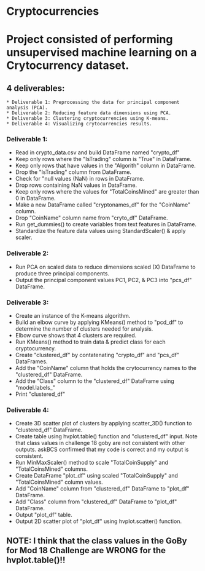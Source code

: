 # Cryptocurrencies

# Project consisted of performing unsupervised machine learning on a Crytocurrency dataset.

## 4 deliverables:

    * Deliverable 1: Preprocessing the data for principal component analysis (PCA).
    * Deliverable 2: Reducing feature data dimensions using PCA.
    * Deliverable 3: Clustering cryptocurrencies using K-means.
    * Deliverable 4: Visualizing crytocurrencies results.

### Deliverable 1:

*   Read in crypto_data.csv and build DataFrame named "crypto_df"
*   Keep only rows where the "IsTrading" column is "True" in DataFrame.
*   Keep only rows that have values in the "Algorith" column in DataFrame.
*   Drop the "IsTrading" column from DataFrame. 
*   Check for "null values (NaN) in rows in DataFrame.
*   Drop rows containing NaN values in DataFrame.
*   Keep only rows where the values for "TotalCoinsMined" are greater than 0 in DataFrame.
*   Make a new DataFrame called "cryptonames_df" for the "CoinName" column.
*   Drop "CoinName" column name from "cryto_df" DataFrame.
*   Run get_dummies() to create variables from text features in DataFrame.
*   Standardize the feature data values using StandardScaler() & apply scaler.


### Deliverable 2:

*  Run PCA on scaled data to reduce dimensions scaled (X) DataFrame to produce three principal components.
*  Output the principal component values PC1, PC2, & PC3 into "pcs_df" DataFrame.

### Deliverable 3:

*  Create an instance of the K-means algorithm.
*  Build an elbow curve by applying KMeans() method to "pcd_df" to determine the number of clusters needed for analysis.
*  Elbow curve shows that 4 clusters are required.
*  Run KMeans() method to train data & predict class for each cryptocurrency.
*  Create "clustered_df" by contatenating "crypto_df" and "pcs_df" DataFrames.
*  Add the "CoinName" column that holds the crytocurrency names to the "clustered_df" DataFrame.
*  Add the "Class" column to the "clustered_df" DataFrame using "model.labels_"
*  Print "clustered_df"

### Deliverable 4:

*  Create 3D scatter plot of clusters by applying scatter_3D() function to "clustered_df" DataFrame.
*  Create table using hvplot.table() function and "clustered_df" input. Note that class values in challenge 18 goby are not consistent with other outputs. askBCS confirmed that my code is correct and my output is consistent.
*  Run MinMaxScaler() method to scale "TotalCoinSupply" and "TotalCoinsMined" columns.
*  Create DataFrame "plot_df" using scaled "TotalCoinSupply" and "TotalCoinsMined" column values.
*  Add "CoinName" column from "clustered_df" DataFrame to "plot_df" DataFrame.
*  Add "Class" column from "clustered_df" DataFrame to "plot_df" DataFrame.
*  Output "plot_df" table.
*  Output 2D scatter plot of "plot_df" using hvplot.scatter() function.

## NOTE: I think that the class values in the GoBy for Mod 18 Challenge are WRONG for the hvplot.table()!!

